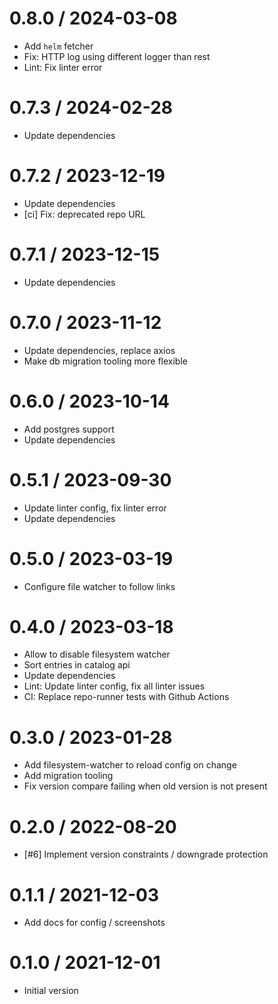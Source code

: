 # 0.8.0 / 2024-03-08

  * Add `helm` fetcher
  * Fix: HTTP log using different logger than rest
  * Lint: Fix linter error

# 0.7.3 / 2024-02-28

  * Update dependencies

# 0.7.2 / 2023-12-19

  * Update dependencies
  * [ci] Fix: deprecated repo URL

# 0.7.1 / 2023-12-15

  * Update dependencies

# 0.7.0 / 2023-11-12

  * Update dependencies, replace axios
  * Make db migration tooling more flexible

# 0.6.0 / 2023-10-14

  * Add postgres support
  * Update dependencies

# 0.5.1 / 2023-09-30

  * Update linter config, fix linter error
  * Update dependencies

# 0.5.0 / 2023-03-19

  * Configure file watcher to follow links

# 0.4.0 / 2023-03-18

  * Allow to disable filesystem watcher
  * Sort entries in catalog api
  * Update dependencies
  * Lint: Update linter config, fix all linter issues
  * CI: Replace repo-runner tests with Github Actions

# 0.3.0 / 2023-01-28

  * Add filesystem-watcher to reload config on change
  * Add migration tooling
  * Fix version compare failing when old version is not present

# 0.2.0 / 2022-08-20

  * [#6] Implement version constraints / downgrade protection

# 0.1.1 / 2021-12-03

  * Add docs for config / screenshots

# 0.1.0 / 2021-12-01

  * Initial version
